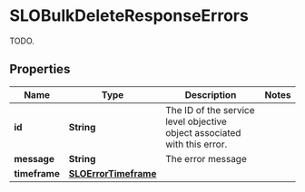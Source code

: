 

# SLOBulkDeleteResponseErrors

TODO.
## Properties

Name | Type | Description | Notes
------------ | ------------- | ------------- | -------------
**id** | **String** | The ID of the service level objective object associated with this error. | 
**message** | **String** | The error message | 
**timeframe** | [**SLOErrorTimeframe**](SLOErrorTimeframe.md) |  | 



